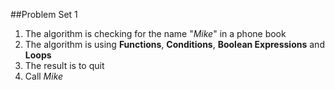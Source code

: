 ##Problem Set 1 
1. The algorithm is checking for the name "_Mike_" in a phone book 
2. The algorithm is using __Functions__, __Conditions__, __Boolean Expressions__ and __Loops__
3. The result is to quit
4. Call _Mike_
